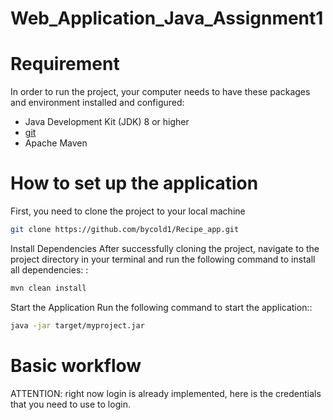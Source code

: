 # Web_Application_Java_Assignment1
# Requirement

In order to run the project, your computer needs to have these packages and environment installed and configured:
- Java Development Kit (JDK) 8 or higher
- [git](https://git-scm.com/downloads)
- Apache Maven


# How to set up the application
First, you need to clone the project to your local machine

```bash
git clone https://github.com/bycold1/Recipe_app.git
``` 

Install Dependencies
After successfully cloning the project, navigate to the project directory in your terminal and run the following command to install all dependencies: :

```bash
mvn clean install
```

Start the Application
Run the following command to start the application::
```bash
java -jar target/myproject.jar
```

# Basic workflow
ATTENTION: right now login is already implemented, here is the credentials that you need to use to login.
